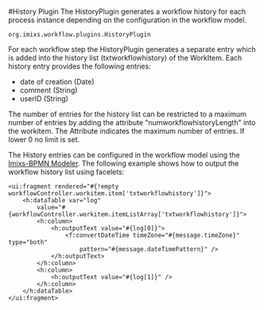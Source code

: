 #History Plugin
The HistoryPlugin generates a workflow history for each process instance depending on the configuration in the workflow model. 

    org.imixs.workflow.plugins.HistoryPlugin

For each workflow step the HistoryPlugin generates a separate entry which is added into the history list (txtworkflowhistory) of the WorkItem. Each history entry provides the following entries:
 
  * date of creation (Date)
  * comment (String)
  * userID (String)
  

The number of entries for the history list can be restricted to a maximum number of entries by adding the attribute "numworkflowhistoryLength" into the workitem. The Attribute indicates the maximum number of entries. If lower 0 no limit is set.

The History entries can be configured in the workflow model using the [Imixs-BPMN Modeler](../../modelling/index.html). The following example shows how to output the workflow history list using facelets:
 
	<ui:fragment rendered="#{!empty workflowController.workitem.item['txtworkflowhistory']}">
		<h:dataTable var="log"
			value="#{workflowController.workitem.itemListArray['txtworkflowhistory']}">
			<h:column>
				<h:outputText value="#{log[0]}">
					<f:convertDateTime timeZone="#{message.timeZone}" type="both"
						pattern="#{message.dateTimePattern}" /> 
				</h:outputText>
			</h:column>
			<h:column>
				<h:outputText value="#{log[1]}" />
			</h:column>
		</h:dataTable>
	</ui:fragment>

